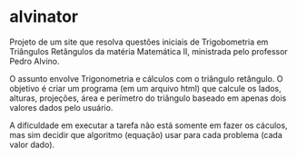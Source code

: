 # alvinator
Projeto de um site que resolva questões iniciais de Trigobometria em Triângulos Retângulos da matéria Matemática II, ministrada pelo professor Pedro Alvino.

O assunto envolve Trigonometria e cálculos com o triângulo retângulo. O objetivo é criar um programa (em um arquivo html) que calcule os lados, alturas, projeções, área e perímetro do triângulo baseado em apenas dois valores dados pelo usuário. 

A dificuldade em executar a tarefa não está somente em fazer os cáculos, mas sim decidir que algoritmo (equação) usar para cada problema (cada valor dado).
